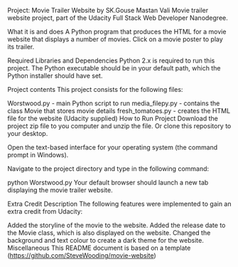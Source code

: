 Project: Movie Trailer Website
by SK.Gouse Mastan Vali
Movie trailer website project, part of the Udacity Full Stack Web Developer Nanodegree.

What it is and does
A Python program that produces the HTML for a movie website that displays a number of movies. Click on a movie poster to play its trailer.

Required Libraries and Dependencies
Python 2.x is required to run this project. The Python executable should be in your default path, which the Python installer should have set.

Project contents
This project consists for the following files:

Worstwood.py - main Python script to run
media_filepy.py - contains the class Movie that stores movie details
fresh_tomatoes.py - creates the HTML file for the website (Udacity supplied)
How to Run Project
Download the project zip file to you computer and unzip the file. Or clone this repository to your desktop.

Open the text-based interface for your operating system (the command prompt in Windows).

Navigate to the project directory and type in the following command:

python Worstwood.py
Your default browser should launch a new tab displaying the movie trailer website.

Extra Credit Description
The following features were implemented to gain an extra credit from Udacity:

Added the storyline of the movie to the website.
Added the release date to the Movie class, which is also displayed on the website.
Changed the background and text colour to create a dark theme for the website.
Miscellaneous
This README document is based on a template (https://github.com/SteveWooding/movie-website)
